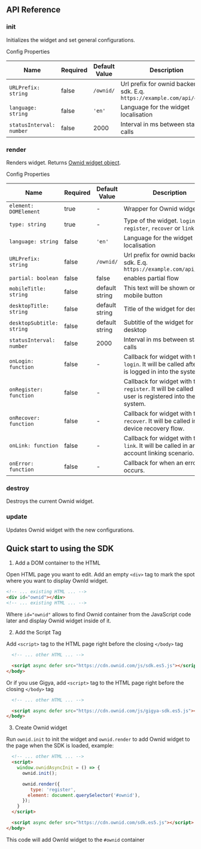 ## API Reference


### init

Initializes the widget and set general configurations.

Config Properties

| Name | Required | Default Value | Description | 
|---|---|---|---|
| `URLPrefix: string` | false | `/ownid/` | Url prefix for ownid backend sdk. E.q. `https://example.com/api/ownid/` |
| `language: string` | false | `'en'` | Language for the widget localisation |
| `statusInterval: number` | false | 2000 | Interval in ms between status calls |

### render

Renders widget. Returns [Ownid widget object](#widget-obj). 

Config Properties

| Name | Required | Default Value | Description | 
|---|---|---|---|
| `element: DOMElement` | true | - | Wrapper for Ownid widget  |
| `type: string` | true | - | Type of the widget. `login` , `register`, `recover` or `link` |
| `language: string` | false | `'en'` | Language for the widget localisation |
| `URLPrefix: string` | false | `/ownid/` | Url prefix for ownid backend sdk. E.q. `https://example.com/api/ownid/` |
| `partial: boolean` | false | false | enables partial flow |
| `mobileTitle: string` | false | default string | This text will be shown on mobile button |
| `desktopTitle: string` | false | default string | Title of the widget for desktop |
| `desktopSubtitle: string` | false | default string | Subtitle of the widget for desktop |
| `statusInterval: number` | false | 2000 | Interval in ms between status calls |
| `onLogin: function` | false | - | Callback for widget with type `login`. It will be called after user is logged in into the system. |
| `onRegister: function` | false | - | Callback for widget with type `register`. It will be called after user is registered into the system. |
| `onRecover: function` | false | - | Callback for widget with type `recover`. It will be called in the device recovery flow. |
| `onLink: function` | false | - | Callback for widget with type `link`. It will be called in an account linking scenario. |
| `onError: function` | false | - | Callback for when an error occurs. |

### destroy

Destroys the current Ownid widget.

### update

Updates Ownid widget with the new configurations.


## Quick start to using the SDK
1. Add a DOM container to the HTML

Open HTML page you want to edit. Add an empty `<div>` tag to mark the spot where you want to display OwnId widget.

```html
<!-- ... existing HTML ... -->
<div id="ownid"></div>
<!-- ... existing HTML ... -->
```
Where `id="ownid"` allows to find Ownid container from the JavaScript code later and display Ownid widget inside of it.

2. Add the Script Tag

Add `<script>` tag to the HTML page right before the closing `</body>` tag

```html
  <!-- ... other HTML ... -->

  <script async defer src="https://cdn.ownid.com/js/sdk.es5.js"></script>
</body>
```

Or if you use Gigya, add `<script>` tag to the HTML page right before the closing `</body>` tag

```html
  <!-- ... other HTML ... -->

  <script async defer src="https://cdn.ownid.com/js/gigya-sdk.es5.js"></script>
</body>
```

3. Create Ownid widget

Run `ownid.init` to init the widget and `ownid.render` to add Ownid widget to the page when the SDK is loaded, example:
```html
  <!-- ... other HTML ... -->
  <script>
    window.ownidAsyncInit = () => {
      ownid.init(); 

      ownid.render({
         type: 'register',
        element: document.querySelector('#ownid'),
      }); 
    }
  </script>

  <script async defer src="https://cdn.ownid.com/sdk.es5.js"></script>
</body>
```
This code will add OwnId widget to the `#ownid` container

